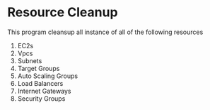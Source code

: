 # Resource Cleanup
This program cleansup all instance of all of the following resources
1. EC2s
2. Vpcs
3. Subnets
4. Target Groups
5. Auto Scaling Groups
6. Load Balancers
7. Internet Gateways
8. Security Groups
